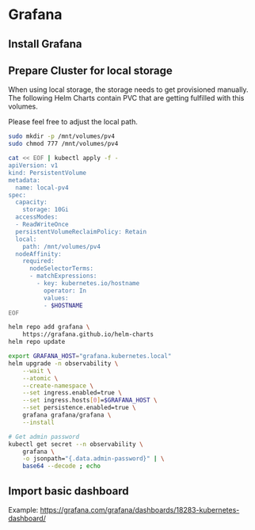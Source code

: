 # Grafana

## Install Grafana

## Prepare Cluster for local storage

When using local storage, the storage needs to get provisioned 
manually. The following Helm Charts contain PVC that are getting fulfilled
with this volumes.

Please feel free to adjust the local path.

```bash
sudo mkdir -p /mnt/volumes/pv4
sudo chmod 777 /mnt/volumes/pv4

cat << EOF | kubectl apply -f -
apiVersion: v1
kind: PersistentVolume
metadata:
  name: local-pv4
spec:
  capacity:
    storage: 10Gi
  accessModes:
  - ReadWriteOnce
  persistentVolumeReclaimPolicy: Retain
  local:
    path: /mnt/volumes/pv4
  nodeAffinity:
    required:
      nodeSelectorTerms:
      - matchExpressions:
        - key: kubernetes.io/hostname
          operator: In
          values:
          - $HOSTNAME
EOF
```


```bash
helm repo add grafana \
    https://grafana.github.io/helm-charts
helm repo update
```

```bash
export GRAFANA_HOST="grafana.kubernetes.local"
helm upgrade -n observability \
    --wait \
    --atomic \
    --create-namespace \
    --set ingress.enabled=true \
    --set ingress.hosts[0]=$GRAFANA_HOST \
    --set persistence.enabled=true \
    grafana grafana/grafana \
    --install
```

```bash
# Get admin password
kubectl get secret --n observability \
    grafana \
    -o jsonpath="{.data.admin-password}" | \
    base64 --decode ; echo
```

## Import basic dashboard

Example: https://grafana.com/grafana/dashboards/18283-kubernetes-dashboard/

